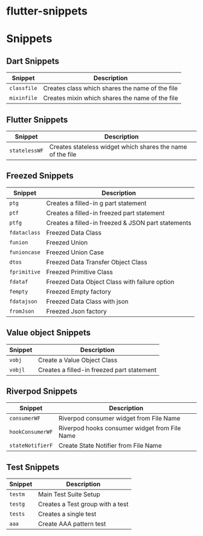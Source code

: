 # flutter-snippets

# Snippets

## Dart Snippets

| Snippet     | Description                                     |
| ----------- | ----------------------------------------------- |
| `classfile` | Creates class which shares the name of the file |
| `mixinfile` | Creates mixin which shares the name of the file |

## Flutter Snippets

| Snippet       | Description                                                |
| ------------- | ---------------------------------------------------------- |
| `statelessWF` | Creates stateless widget which shares the name of the file |

## Freezed Snippets

| Snippet      | Description                                        |
| ------------ | -------------------------------------------------- |
| `ptg`        | Creates a filled-in g part statement               |
| `ptf`        | Creates a filled-in freezed part statement         |
| `ptfg`       | Creates a filled-in freezed & JSON part statements |
| `fdataclass` | Freezed Data Class                                 |
| `funion`     | Freezed Union                                      |
| `funioncase` | Freezed Union Case                                 |
| `dtos`       | Freezed Data Transfer Object Class                 |
| `fprimitive` | Freezed Primitive Class                            |
| `fdataf`     | Freezed Data Object Class with failure option      |
| `fempty`     | Freezed Empty factory                              |
| `fdatajson`  | Freezed Data Class with json                       |
| `fromJson`   | Freezed Json factory                               |

## Value object Snippets

| Snippet | Description                                |
| ------- | ------------------------------------------ |
| `vobj`  | Create a Value Object Class                |
| `vobjl` | Creates a filled-in freezed part statement |

## Riverpod Snippets

| Snippet          | Description                                   |
| ---------------- | --------------------------------------------- |
| `consumerWF`     | Riverpod consumer widget from File Name       |
| `hookConsumerWF` | Riverpod hooks consumer widget from File Name |
| `stateNotifierF` | Create State Notifier from File Name          |

## Test Snippets

| Snippet | Description                      |
| ------- | -------------------------------- |
| `testm` | Main Test Suite Setup            |
| `testg` | Creates a Test group with a test |
| `tests` | Creates a single test            |
| `aaa`   | Create AAA pattern test          |
